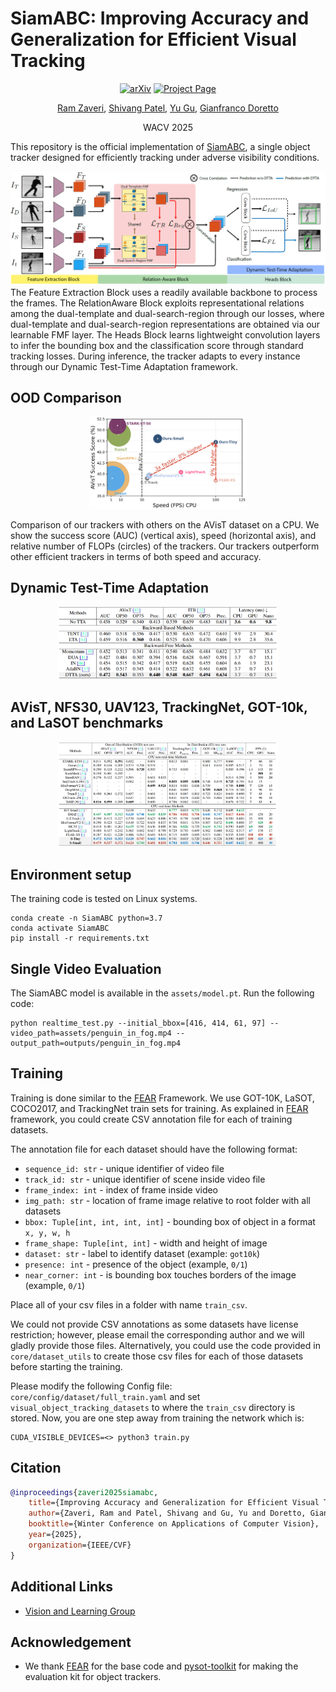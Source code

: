 # SiamABC: Improving Accuracy and Generalization for Efficient Visual Tracking
<div align="center">

[![arXiv](https://img.shields.io/badge/arXiv-2411.00683-red)](https://arxiv.org/pdf/2411.18855)
[![Project Page](https://img.shields.io/badge/Project-Website-green)](https://wvuvl.github.io/SiamABC/)

[Ram Zaveri](https://ramzaveri.com/),
[Shivang Patel](https://www.shivangapatel.com/),
[Yu Gu](https://directory.statler.wvu.edu/faculty-staff-directory/yu-gu),
[Gianfranco Doretto](https://vision.csee.wvu.edu/people/gianfranco-doretto/)

WACV 2025
</div>

This repository is the official implementation of [SiamABC](https://arxiv.org/pdf/2411.18855), a single object tracker designed for efficiently tracking under adverse visibility conditions.


![](docs/static/images/approach.png)
The Feature Extraction Block uses a readily available backbone to process the frames. The RelationAware Block exploits representational relations among the dual-template and dual-search-region through our losses, where dual-template and dual-search-region representations are obtained via our learnable FMF layer. The Heads Block learns lightweight convolution layers to infer the bounding box and the classification score through standard tracking losses. During inference, the tracker adapts to every instance through our Dynamic Test-Time Adaptation framework.

## OOD Comparison
<p align="center">
  <img src="docs/static/images/fig_quant.png" alt="method" style="max-width: 50%;">
</p>

Comparison of our trackers with others on the AVisT dataset on a CPU. We show the success score (AUC) (vertical axis), speed (horizontal axis), and relative number of FLOPs (circles) of the trackers. Our trackers outperform other efficient trackers in terms of both speed and accuracy.

## Dynamic Test-Time Adaptation
<p align="center">
  <img src="docs/static/images/table_4.png" alt="method" style="max-width: 70%;">
</p>

## AVisT, NFS30, UAV123, TrackingNet, GOT-10k, and LaSOT benchmarks
<p align="center">
  <img src="docs/static/images/table_2.png" alt="method" style="max-width: 70%;">
</p>


## Environment setup
The training code is tested on Linux systems.
```shell
conda create -n SiamABC python=3.7
conda activate SiamABC
pip install -r requirements.txt
```

## Single Video Evaluation

The SiamABC model is available in the `assets/model.pt`.  Run the following code:
```shell
python realtime_test.py --initial_bbox=[416, 414, 61, 97] --video_path=assets/penguin_in_fog.mp4 --output_path=outputs/penguin_in_fog.mp4
```

## Training
Training is done similar to the [FEAR](https://github.com/PinataFarms/FEARTracker) Framework. We use GOT-10K, LaSOT, COCO2017, and TrackingNet train sets for training. As explained in [FEAR](https://github.com/PinataFarms/FEARTracker) framework,
you could create CSV annotation file for each of training datasets.

The annotation file for each dataset should have the following format:
- `sequence_id: str` - unique identifier of video file
- `track_id: str` - unique identifier of scene inside video file
- `frame_index: int` - index of frame inside video
- `img_path: str` - location of frame image relative to root folder with all datasets
- `bbox: Tuple[int, int, int, int]` - bounding box of object in a format `x, y, w, h`
- `frame_shape: Tuple[int, int]` - width and height of image
- `dataset: str` - label to identify dataset (example: `got10k`)
- `presence: int` - presence of the object (example, `0/1`)
- `near_corner: int` - is bounding box touches borders of the image (example, `0/1`)

Place all of your csv files in a folder with  name `train_csv`.

We could not provide CSV annotations as some datasets have license restriction; however, please email the corresponding author and we will gladly provide those files. Alternatively, you could use the code provided in `core/dataset_utils` to create those csv files for each of those datasets before starting the training. 

Please modify the following Config file: `core/config/dataset/full_train.yaml` and set `visual_object_tracking_datasets` to where the `train_csv` directory is stored. Now, you are one step away from training the network which is:
```shell 
CUDA_VISIBLE_DEVICES=<> python3 train.py
```

## Citation

```bibtex
@inproceedings{zaveri2025siamabc,
    title={Improving Accuracy and Generalization for Efficient Visual Tracking},
    author={Zaveri, Ram and Patel, Shivang and Gu, Yu and Doretto, Gianfranco},
    booktitle={Winter Conference on Applications of Computer Vision},
    year={2025},
    organization={IEEE/CVF}
}
```

## Additional Links
* [Vision and Learning Group ](https://vision.csee.wvu.edu/)

## Acknowledgement
* We thank  [FEAR](https://github.com/PinataFarms/FEARTracker) for the base code and  [pysot-toolkit](https://github.com/StrangerZhang/pysot-toolkit) for making the evaluation kit for object trackers.